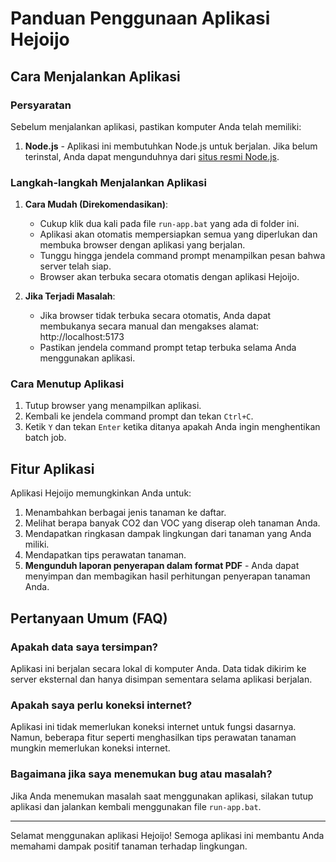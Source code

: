 # Panduan Penggunaan Aplikasi Hejoijo

## Cara Menjalankan Aplikasi

### Persyaratan

Sebelum menjalankan aplikasi, pastikan komputer Anda telah memiliki:

1. **Node.js** - Aplikasi ini membutuhkan Node.js untuk berjalan. Jika belum terinstal, Anda dapat mengunduhnya dari [situs resmi Node.js](https://nodejs.org/en/download/).

### Langkah-langkah Menjalankan Aplikasi

1. **Cara Mudah (Direkomendasikan)**:
   - Cukup klik dua kali pada file `run-app.bat` yang ada di folder ini.
   - Aplikasi akan otomatis mempersiapkan semua yang diperlukan dan membuka browser dengan aplikasi yang berjalan.
   - Tunggu hingga jendela command prompt menampilkan pesan bahwa server telah siap.
   - Browser akan terbuka secara otomatis dengan aplikasi Hejoijo.

2. **Jika Terjadi Masalah**:
   - Jika browser tidak terbuka secara otomatis, Anda dapat membukanya secara manual dan mengakses alamat: http://localhost:5173
   - Pastikan jendela command prompt tetap terbuka selama Anda menggunakan aplikasi.

### Cara Menutup Aplikasi

1. Tutup browser yang menampilkan aplikasi.
2. Kembali ke jendela command prompt dan tekan `Ctrl+C`.
3. Ketik `Y` dan tekan `Enter` ketika ditanya apakah Anda ingin menghentikan batch job.

## Fitur Aplikasi

Aplikasi Hejoijo memungkinkan Anda untuk:

1. Menambahkan berbagai jenis tanaman ke daftar.
2. Melihat berapa banyak CO2 dan VOC yang diserap oleh tanaman Anda.
3. Mendapatkan ringkasan dampak lingkungan dari tanaman yang Anda miliki.
4. Mendapatkan tips perawatan tanaman.
5. **Mengunduh laporan penyerapan dalam format PDF** - Anda dapat menyimpan dan membagikan hasil perhitungan penyerapan tanaman Anda.

## Pertanyaan Umum (FAQ)

### Apakah data saya tersimpan?

Aplikasi ini berjalan secara lokal di komputer Anda. Data tidak dikirim ke server eksternal dan hanya disimpan sementara selama aplikasi berjalan.

### Apakah saya perlu koneksi internet?

Aplikasi ini tidak memerlukan koneksi internet untuk fungsi dasarnya. Namun, beberapa fitur seperti menghasilkan tips perawatan tanaman mungkin memerlukan koneksi internet.

### Bagaimana jika saya menemukan bug atau masalah?

Jika Anda menemukan masalah saat menggunakan aplikasi, silakan tutup aplikasi dan jalankan kembali menggunakan file `run-app.bat`.

---

Selamat menggunakan aplikasi Hejoijo! Semoga aplikasi ini membantu Anda memahami dampak positif tanaman terhadap lingkungan.